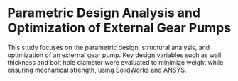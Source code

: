 # Parametric Design Analysis and Optimization of External Gear Pumps
This study focuses on the parametric design, structural analysis, and optimization of an external gear pump. Key design variables such as wall thickness and bolt hole diameter were evaluated to minimize weight while ensuring mechanical strength, using SolidWorks and ANSYS.
